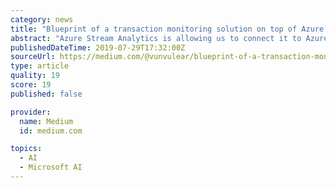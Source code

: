 ```yaml
---
category: news
title: "Blueprint of a transaction monitoring solution on top of Azure and custom ML algorithm for money laundering"
abstract: "Azure Stream Analytics is allowing us to connect it to Azure Machine Learning solution and analyse the activity stream using our custom algorithm hosted inside it. The combination of Azure ML and ..."
publishedDateTime: 2019-07-29T17:32:00Z
sourceUrl: https://medium.com/@vunvulear/blueprint-of-a-transaction-monitoring-solution-on-top-of-azure-and-custom-ml-algorithm-for-money-82fb44d26b4
type: article
quality: 19
score: 19
published: false

provider:
  name: Medium
  id: medium.com

topics:
  - AI
  - Microsoft AI
---
```

